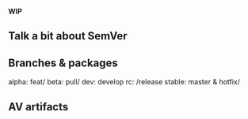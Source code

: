 __WIP__

## Talk a bit about SemVer

## Branches & packages

alpha: feat/
beta: pull/
dev: develop
rc: /release
stable: master & hotfix/

## AV artifacts
